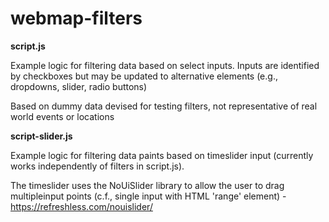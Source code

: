 # webmap-filters
 
**script.js**

Example logic for filtering data based on select inputs. Inputs are identified by checkboxes but may be updated to alternative elements (e.g., dropdowns, slider, radio buttons)

Based on dummy data devised for testing filters, not representative of real world events or locations

**script-slider.js**

Example logic for filtering data paints based on timeslider input (currently works independently of filters in script.js).

The timeslider uses the NoUiSlider library to allow the user to drag multipleinput points (c.f., single input with HTML 'range' element) - https://refreshless.com/nouislider/
